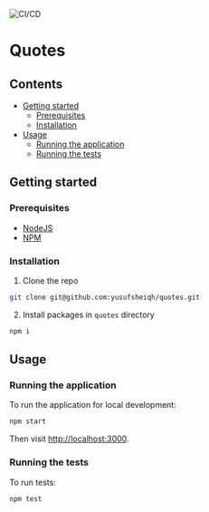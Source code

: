 ![CI/CD](https://github.com/yusufsheiqh/quotes/workflows/CI/CD/badge.svg)

# Quotes

## Contents

- [Getting started](#getting-started)
  - [Prerequisites](#prerequisites)
  - [Installation](#installation)
- [Usage](#usage)
  - [Running the application](#running-the-application)
  - [Running the tests](#running-the-tests)

## Getting started

### Prerequisites

- [NodeJS](https://nodejs.org/en/)
- [NPM](https://www.npmjs.com/get-npm)

### Installation

1. Clone the repo

```sh
git clone git@github.com:yusufsheiqh/quotes.git
```

2. Install packages in `quotes` directory

```sh
npm i
```

## Usage

### Running the application

To run the application for local development:

```sh
npm start
```

Then visit [http://localhost:3000](http://localhost:3000).

### Running the tests

To run tests:

```sh
npm test
```
